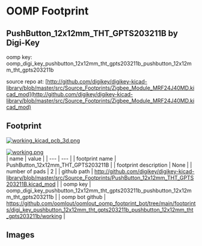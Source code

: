 # OOMP Footprint  
## PushButton_12x12mm_THT_GPTS203211B  by Digi-Key  
  
oomp key: oomp_digi_key_pushbutton_12x12mm_tht_gpts203211b_pushbutton_12x12mm_tht_gpts203211b  
  
source repo at: [http://github.com/digikey/digikey-kicad-library/blob/master/src/Source_Footprints/Zigbee_Module_MRF24J40MD.kicad_mod](http://github.com/digikey/digikey-kicad-library/blob/master/src/Source_Footprints/Zigbee_Module_MRF24J40MD.kicad_mod)  
## Footprint  
  
[![working_kicad_pcb_3d.png](working_kicad_pcb_3d_600.png)](working_kicad_pcb_3d.png)  
  
[![working.png](working_600.png)](working.png)  
| name | value | 
| --- | --- | 
| footprint name | PushButton_12x12mm_THT_GPTS203211B | 
| footprint description | None | 
| number of pads | 2 | 
| github path | http://github.com/digikey/digikey-kicad-library/blob/master/src/Source_Footprints/PushButton_12x12mm_THT_GPTS203211B.kicad_mod | 
| oomp key | oomp_digi_key_pushbutton_12x12mm_tht_gpts203211b_pushbutton_12x12mm_tht_gpts203211b | 
| oomp bot github | https://github.com/oomlout/oomlout_oomp_footprint_bot/tree/main/footprints/digi_key_pushbutton_12x12mm_tht_gpts203211b_pushbutton_12x12mm_tht_gpts203211b/working | 
## Images  
